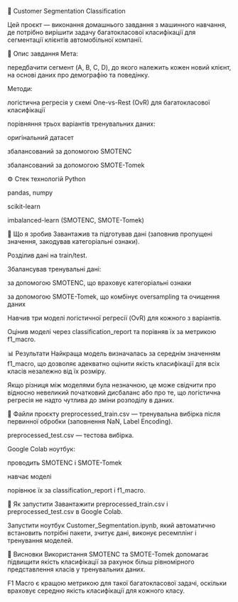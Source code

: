 🧩 Customer Segmentation Classification

Цей проєкт — виконання домашнього завдання з машинного навчання, де потрібно вирішити задачу багатокласової класифікації для сегментації клієнтів автомобільної компанії.

📂 Опис завдання
Мета:

передбачити сегмент (A, B, C, D), до якого належить кожен новий клієнт, на основі даних про демографію та поведінку.

Методи:

логістична регресія у схемі One-vs-Rest (OvR) для багатокласової класифікації

порівняння трьох варіантів тренувальних даних:

оригінальний датасет

збалансований за допомогою SMOTENC

збалансований за допомогою SMOTE-Tomek

⚙️ Стек технологій
Python

pandas, numpy

scikit-learn

imbalanced-learn (SMOTENC, SMOTE-Tomek)

🚀 Що я зробив
Завантажив та підготував дані (заповнив пропущені значення, закодував категоріальні ознаки).

Розділив дані на train/test.

Збалансував тренувальні дані:

за допомогою SMOTENC, що враховує категоріальні ознаки

за допомогою SMOTE-Tomek, що комбінує oversampling та очищення даних

Навчив три моделі логістичної регресії (OvR) для кожного з варіантів.

Оцінив моделі через classification_report та порівняв їх за метрикою f1_macro.

📊 Результати
Найкраща модель визначалась за середнім значенням f1_macro, що дозволяє адекватно оцінити якість класифікації для всіх класів незалежно від їх розміру.

Якщо різниця між моделями була незначною, це може свідчити про відносно невеликий початковий дисбаланс або про те, що логістична регресія не надто чутлива до зміни розподілу в даних.

📁 Файли проєкту
preprocessed_train.csv — тренувальна вибірка після первинної обробки (заповнення NaN, Label Encoding).

preprocessed_test.csv — тестова вибірка.

Google Colab ноутбук:

проводить SMOTENC і SMOTE-Tomek

навчає моделі

порівнює їх за classification_report і f1_macro.

📝 Як запустити
Завантажити preprocessed_train.csv і preprocessed_test.csv в Google Colab.

Запустити ноутбук Customer_Segmentation.ipynb, який автоматично встановить потрібні пакети, зчитує дані, виконує ресемплінг і тренування моделей.

🎯 Висновки
Використання SMOTENC та SMOTE-Tomek допомагає підвищити якість класифікації за рахунок більш рівномірного представлення класів у тренувальних даних.

F1 Macro є кращою метрикою для такої багатокласової задачі, оскільки враховує середню якість класифікації для кожного класу.
